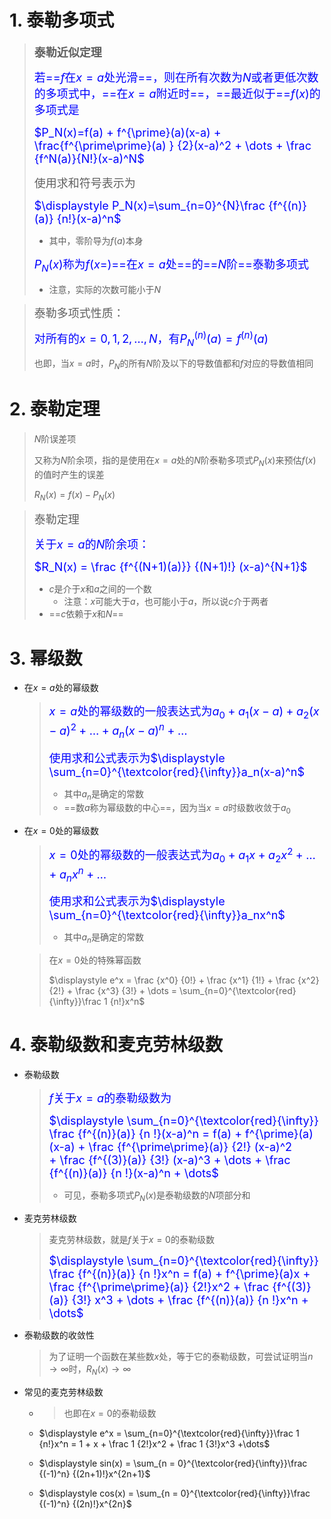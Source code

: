 # 1. 泰勒多项式

> <font size=4>**泰勒近似定理**</font>
>
> <font color=blue size=4>若==$f$在$x=a$处光滑==，则在所有次数为$N$或者更低次数的多项式中，==在$x=a$附近时==，==最近似于==$f(x)$的多项式是</font>
>
> <font color=blue size=4>$P_N(x)=f(a) + f^{\prime}(a)(x-a) + \frac{f^{\prime\prime}(a) } {2}(x-a)^2 + \dots + \frac {f^N(a)}{N!}(x-a)^N$</font>
>
> <font size=4>使用求和符号表示为</font>
>
> <font color=blue size=4>$\displaystyle P_N(x)=\sum_{n=0}^{N}\frac {f^{(n)}(a)} {n!}(x-a)^n$</font>
>
> - 其中，零阶导为$f(a)$本身
>
> <font color=blue size=4>$P_N(x)$称为$f(x=)$==在$x=a$处==的==$N$阶==泰勒多项式</font>
>
> - 注意，实际的次数可能小于$N$

> <font size=4>泰勒多项式性质：</font>
>
> <font color=blue size=4>对所有的$x = 0, 1, 2,\dots, N$，有$P^{(n)}_N(a) = f^{(n)}(a)$</font>
>
> 也即，当$x=a$时，$P_N$的所有$N$阶及以下的导数值都和$f$对应的导数值相同

# 2. 泰勒定理

> $N$阶误差项
>
> 又称为$N$阶余项，指的是使用在$x=a$处的$N$阶泰勒多项式$P_N(x)$来预估$f(x)$的值时产生的误差
>
> $R_N(x) = f(x) - P_N(x)$

> <font size=4>泰勒定理</font>
>
> <font size=4 color=blue>关于$x=a$的$N$阶余项：</font>
>
> <font size=4 color=blue>$R_N(x) = \frac {f^{(N+1)(a)}} {(N+1)!} (x-a)^{N+1}$</font>
>
> - $c$是介于$x$和$a$之间的一个数
>     - 注意：$x$可能大于$a$，也可能小于$a$，所以说$c$介于两者
> - ==$c$依赖于$x$和$N$==

# 3. 幂级数

- 在$x=a$处的幂级数

    > <font color=blue size=4>$x=a$处的幂级数的一般表达式为$a_0 + a_1(x-a) + a_2(x-a)^2 +\dots + a_n(x-a)^n + \dots$</font>
    >
    > <font color=blue size=4>使用求和公式表示为$\displaystyle \sum_{n=0}^{\textcolor{red}{\infty}}a_n(x-a)^n$</font>
    >
    > - 其中$a_n$是确定的常数
    > - ==数$a$称为幂级数的中心==，因为当$x=a$时级数收敛于$a_0$

- 在$x=0$处的幂级数

    > <font color=blue size=4>$x=0$处的幂级数的一般表达式为$a_0 + a_1x + a_2x^2 +\dots + a_nx^n + \dots$</font>
    >
    > <font color=blue size=4>使用求和公式表示为$\displaystyle \sum_{n=0}^{\textcolor{red}{\infty}}a_nx^n$</font>
    >
    > - 其中$a_n$是确定的常数

    > 在$x=0$处的特殊幂函数
    >
    > $\displaystyle e^x = \frac {x^0} {0!} + \frac {x^1} {1!} + \frac {x^2} {2!} + \frac {x^3} {3!} + \dots = \sum_{n=0}^{\textcolor{red}{\infty}}\frac 1 {n!}x^n$

# 4. 泰勒级数和麦克劳林级数

- 泰勒级数

    > <font color=blue size=4>$f$关于$x=a$的泰勒级数为</font>
    >
    > <font color=blue size=4>$\displaystyle \sum_{n=0}^{\textcolor{red}{\infty}} \frac {f^{(n)}(a)} {n !}(x-a)^n = f(a) + f^{\prime}(a)(x-a) + \frac {f^{\prime\prime}(a)} {2!} (x-a)^2 + \frac {f^{(3)}(a)} {3!} (x-a)^3 + \dots +  \frac {f^{(n)}(a)} {n !}(x-a)^n + \dots$</font>
    >
    > - 可见，泰勒多项式$P_N(x)$是泰勒级数的$N$项部分和
    >
    > 

- 麦克劳林级数

    > 麦克劳林级数，就是$f$关于$x=0$的泰勒级数
    >
    > <font color=blue size=4>$\displaystyle \sum_{n=0}^{\textcolor{red}{\infty}} \frac {f^{(n)}(a)} {n !}x^n = f(a) + f^{\prime}(a)x + \frac {f^{\prime\prime}(a)} {2!}x^2 + \frac {f^{(3)}(a)} {3!} x^3 + \dots +  \frac {f^{(n)}(a)} {n !}x^n + \dots$</font>

- 泰勒级数的收敛性

    > 为了证明一个函数在某些数$x$处，等于它的泰勒级数，可尝试证明当$n \to \infty$时，$R_N(x) \to \infty$

- 常见的麦克劳林级数

    - > 也即在$x=0$的泰勒级数

    - $\displaystyle e^x = \sum_{n=0}^{\textcolor{red}{\infty}}\frac 1 {n!}x^n = 1 + x + \frac 1 {2!}x^2 + \frac 1 {3!}x^3 +\dots$

    - $\displaystyle sin(x) = \sum_{n = 0}^{\textcolor{red}{\infty}}\frac {(-1)^n} {(2n+1)!}x^{2n+1}$
    - $\displaystyle cos(x) = \sum_{n = 0}^{\textcolor{red}{\infty}}\frac {(-1)^n} {(2n)!}x^{2n}$

